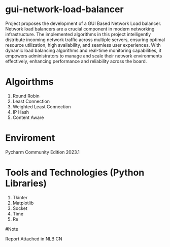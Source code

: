 # gui-network-load-balancer

Project proposes the development of a GUI Based Network Load balancer. Network load balancers are a crucial component in modern networking infrastructure. The implemented algorithms in this project intelligently distribute incoming network traffic across multiple servers, ensuring optimal resource utilization, high availability, and seamless user experiences. With dynamic load balancing algorithms and real-time monitoring capabilities, it empowers administrators to manage and scale their network environments effectively, enhancing performance and reliability across the board.

# Algoirthms

1. Round Robin
2. Least Connection
3. Weighted Least Connection
4. IP Hash
5. Content Aware

# Enviroment

Pycharm Community Edition 2023.1


# Tools and Technologies (Python Libraries)

1. Tkinter
2. Matplotlib
3. Socket
4. Time
5. Re

#Note

Report Attached in NLB CN
